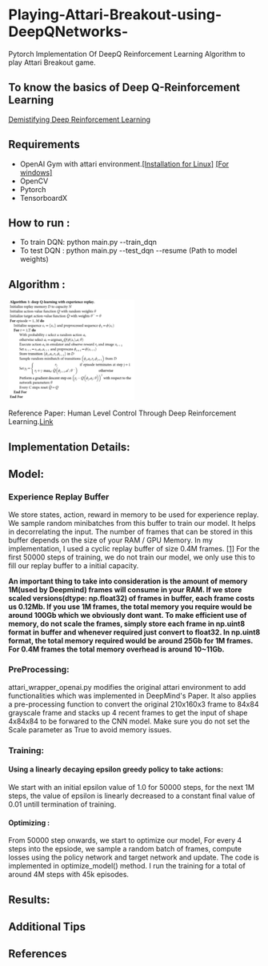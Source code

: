 # Playing-Attari-Breakout-using-DeepQNetworks-
Pytorch Implementation Of DeepQ Reinforcement Learning Algorithm to play Attari Breakout game. 

## To know the basics of Deep Q-Reinforcement Learning
[Demistifying Deep Reinforcement Learning](https://www.intel.com/content/www/us/en/artificial-intelligence/posts/demystifying-deep-reinforcement-learning.html)


## Requirements
- OpenAI Gym with attari environment.[[Installation for Linux]](https://github.com/openai/gym#installation)  [[For windows]](https://towardsdatascience.com/how-to-install-openai-gym-in-a-windows-environment-338969e24d30)
- OpenCV
- Pytorch
- TensorboardX

## How to run :
- To train DQN: python main.py --train_dqn
- To test DQN : python main.py --test_dqn --resume (Path to model weights)

## Algorithm :
<img src="images/Algo.PNG" width="50%">

Reference Paper: Human Level Control Through Deep Reinforcement Learning.[Link](https://web.stanford.edu/class/psych209/Readings/MnihEtAlHassibis15NatureControlDeepRL.pdf)

## Implementation Details:

## Model:

### Experience Replay Buffer
We store states, action, reward in memory to be used for experience replay. We sample random minibatches from this buffer to train our model. It helps in decorrelating the input. The number of frames that can be stored in this buffer depends on the size of your RAM / GPU Memory. In my implementation, I used a cyclic replay buffer of size 0.4M frames. [[1]](https://pytorch.org/tutorials/intermediate/reinforcement_q_learning.html) For the first 50000 steps of training, we do not train our model, we only use this to fill our replay buffer to a initial capacity.

**An important thing to take into consideration is the amount of memory 1M(used by Deepmind) frames will consume in your RAM. If we store scaled versions(dtype: np.float32) of frames in buffer, each frame costs us 0.12Mb. If you use 1M frames, the total memory you require would be around 100Gb which we obviously dont want. To make efficient use of memory, do not scale the frames, simply store each frame in np.uint8 format in buffer and whenever required just convert to float32. In np.uint8 format, the total memory required would be around 25Gb for 1M frames.  For 0.4M frames the total memory overhead is around 10~11Gb.**

### PreProcessing:
attari_wrapper_openai.py modifies the original attari environment to add functionalities which was implemented in DeepMind's Paper.
It also applies a pre-processing function to convert the original 210x160x3 frame to 84x84 grayscale frame and stacks up 4 recent frames to get the input of shape 4x84x84 to be forwared to the CNN model. Make sure you do not set the Scale parameter as True to avoid memory issues. 

### Training:

#### Using a linearly decaying epsilon greedy policy to take actions:
We start with an initial epsilon value of 1.0 for 50000 steps, for the next 1M steps, the value of epsilon is linearly decreased to a constant final value of 0.01 untill termination of training. 

#### Optimizing :
From 50000 step onwards, we start to optimize our model, For every 4 steps into the epsiode, we sample a random batch of frames, compute losses using the policy network and target network and update. The code is implemented in optimize_model() method. I run the training for a total of around 4M steps with 45k episodes.

## Results:

## Additional Tips

## References

